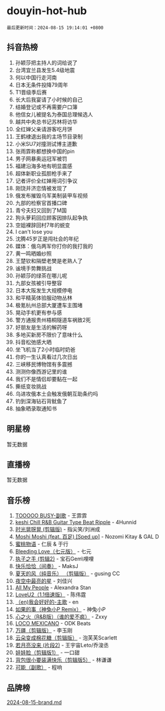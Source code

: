 # douyin-hot-hub

`最后更新时间：2024-08-15 19:14:01 +0800`

## 抖音热榜

1. 孙颖莎把主持人的词给说了
1. 台湾宜兰县发生5.4级地震
1. 何以中国行走河南
1. 日本无条件投降79周年
1. T1晋级季后赛
1. 长大后我宴请了小时候的自己
1. 结婚登记或不再需要户口簿
1. 他信女儿被提名为泰国总理候选人
1. 越共中央总书记苏林将访华
1. 全红婵父亲请游客吃月饼
1. 王鹤棣退出我的主场节目录制
1. 小米SU7对撞测试博主道歉
1. 张雨霏称都想换中国的pin
1. 男子网暴奥运冠军被罚
1. 福建沿海多地有明显震感
1. 超体新职业孤胆枪手来了
1. 记者评价全红婵用词引争议
1. 刚饶并济恋情被发现了
1. 俄发布摧毁乌军美制装甲车视频
1. 九部的检察官首播口碑
1. 青兮夫妇又回到了M国
1. 狗头萝莉回应顾客因排队起争执
1. 空姐裸辞回村7年的蜕变
1. I can't lose you
1. 沈腾45岁正是闯社会的年纪
1. 媒体：俄乌两军你打你的我打我的
1. 黄一鸣晒婚纱照
1. 王楚钦和隔壁老樊是老熟人了
1. 谧境手势舞挑战
1. 孙颖莎的绿茶在哪儿呢
1. 九部女孩被引导整容
1. 日本大阪发生大规模停电
1. 和平精英体验服动物丛林
1. 极氪杭州总部大厦遭车主围堵
1. 晃动手机更有参与感
1. 警方通报贵州梧桐隧道车祸致2死
1. 好朋友是生活的解药呀
1. 多地买新房不限价了意味什么
1. 抖音松弛感大晒
1. 坐飞机当了2小时临时奶爸
1. 你的一生认真看过几次日出
1. 三峡移民博物馆有多震撼
1. 测测你像西游记里的谁
1. 我们不是情侣却要黏在一起
1. 撕纸变妆挑战
1. 乌进攻俄本土会触发俄朝互助条约吗
1. 钓到深海钻石背鱿鱼了
1. 抽象晒录取通知书

## 明星榜

暂无数据

## 直播榜

暂无数据

## 音乐榜

1. [TOOOOO BUSY-副歌](https://sf5-hl-cdn-tos.douyinstatic.com/obj/tos-cn-ve-2774/o0fmjGZetNDjSM5EimFs2QlzBg30YgByJMRQrC) - 王霏霏
1. [keshi Chill R&B Guitar Type Beat Ripple](https://sf5-hl-cdn-tos.douyinstatic.com/obj/tos-cn-ve-2774/okQIfmitAB3HpgZQo0YCEFEACcDhQngn0fkFIC) - 4Hunnid
1. [时光晃呀晃 (剪辑版)](https://sf5-hl-cdn-tos.douyinstatic.com/obj/tos-cn-ve-2774/o8ACeQem3gwI1x3GIYGAfKG0LJebKFRJDwRwyW) - 指尖笑/刘洲成
1. [Moshi Moshi (feat. 百足) [Sped up]](https://sf6-cdn-tos.douyinstatic.com/obj/tos-cn-ve-2774/ocCPFQcXJLeroaIdQLIGAoeeYM3OAUYGDguHXz) - Nozomi Kitay & GAL D
1. [蜜桃物语](https://sf5-hl-cdn-tos.douyinstatic.com/obj/tos-cn-ve-2774/oIhOSCZtIACtYU4XQkngiW9kCBfVD1Fz9IYeqL) - 仁辰 & 于行
1. [Bleeding Love（七元版）](https://sf5-hl-cdn-tos.douyinstatic.com/obj/tos-cn-ve-2774/oEgC9eZFHQ1MfSRnrfkzFp8AayDWqAQMABBgUs) - 七元
1. [执子之手 (剪辑2)](https://sf3-cdn-tos.douyinstatic.com/obj/tos-cn-ve-2774/oUoZLQjCc31XzqsBnBQUNgeKtYPBcgbFDwtfcu) - 宝石Gem\哩哩
1. [快乐恰恰（间奏）](https://sf5-hl-cdn-tos.douyinstatic.com/obj/tos-cn-ve-2774/oMesum3HvWQXJxuMFeVYzf54o2QzH5aEBPOCAn) - MaksJ
1. [夏天的风（纯音乐） （剪辑版）](https://sf3-cdn-tos.douyinstatic.com/obj/tos-cn-ve-2774/oUzLjBZZFQAoNRmGokEeD5zfQCObp6UeFAnTa6) - gusing CC
1. [夜空中最亮的星](https://sf5-hl-cdn-tos.douyinstatic.com/obj/tos-cn-ve-2774/o4IfgGwqqnFeXEMGaS8JBzJAdayAaCeoxqbjCD) - 刘佳兴
1. [All My People](https://sf3-cdn-tos.douyinstatic.com/obj/tos-cn-ve-2774/c7773e6b7c3f4bd9b26cd85b0cfa4eff) - Alexandra Stan
1. [LoveU2（1.1倍速版）](https://sf5-hl-cdn-tos.douyinstatic.com/obj/tos-cn-ve-2774/oQMeDffLaEmgMwgCOEMAFCI6INzoFPgWdD0rsa) - 陈伟霆
1. [（en)我会好好的-主歌](https://sf5-hl-cdn-tos.douyinstatic.com/obj/tos-cn-ve-2774/oUrYpIdrvCbA8m8yAZjbMWjUkL6tiinWMkBTs) - en
1. [如果的事（神兔小P Remix）](https://sf5-hl-cdn-tos.douyinstatic.com/obj/tos-cn-ve-2774/okHtAffz3g4ZB0BMQn9iC9BC6AciI3xCmgQTqt) - 神兔小P
1. [心之火（R&B版）（谁的爱不疯）](https://sf5-hl-cdn-tos.douyinstatic.com/obj/tos-cn-ve-2774/okemkEDaIBBE3OosftCgMxlFkLQZRw37t36ZQv) - Zxxy
1. [LOCO MEXICANO](https://sf3-cdn-tos.douyinstatic.com/obj/tos-cn-ve-2774/owxVoxJorA4ILBfsMAjU6t7O1xW9w0tS7EYzh6) - ODK Beats
1. [万疆（剪辑版）](https://sf5-hl-cdn-tos.douyinstatic.com/obj/tos-cn-ve-2774/ooG7oVgFlDTelKCjCsTTobQvbdtj1BBQXnfZd8) - 李玉刚
1. [云朵变成棉花糖（剪辑版）](https://sf3-cdn-tos.douyinstatic.com/obj/tos-cn-ve-2774/o8LC84GQLALFfXeyJmh8KE61byVQYMMeAZLfEI) - 泡芙芙Scarlett
1. [若月亮没来 (片段2)](https://sf5-hl-cdn-tos.douyinstatic.com/obj/tos-cn-ve-2774/ocQavLLjkCOeDxGyYeIMGgNAIwJ0QXE1Ve3Fzv) - 王宇宙Leto/乔浚丞
1. [娃娃脸（剪辑版1）](https://sf5-hl-cdn-tos.douyinstatic.com/obj/tos-cn-ve-2774/oIimSCgQoNUePTAZ1Ba7TeADY4KetGYsVFeaaB) - 一口甜
1. [背包很小要装满快乐（剪辑版5）](https://sf5-hl-cdn-tos.douyinstatic.com/obj/tos-cn-ve-2774/oUqSJIiBjw2pxsBAiQRmkbZGJrlGCMBPpIW90) - 林谦谦
1. [可能（副歌）](https://sf3-cdn-tos.douyinstatic.com/obj/tos-cn-ve-2774/cde1731888894259b333569393c2fb51) - 程响

## 品牌榜

[2024-08-15-brand.md](2024-08-15-brand.md)
